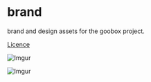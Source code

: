 # brand

brand and design assets for the goobox project. 

[Licence](https://creativecommons.org/licenses/by-sa/4.0/legalcode)

![Imgur](https://i.imgur.com/hzfRSfb.png)



![Imgur](https://i.imgur.com/HXmgijb.png)
